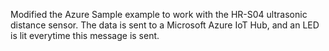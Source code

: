 Modified the Azure Sample example to work with the HR-S04 ultrasonic distance sensor. The data is sent to a Microsoft Azure IoT Hub, and an LED is lit everytime this message is sent. 
